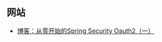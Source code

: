 
## 网站

- [博客：从零开始的Spring Security Oauth2（一）](http://blog.didispace.com/spring-security-oauth2-xjf-1/)

